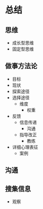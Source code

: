 # 总结

## 思维

* 成长型思维
* 固定型思维

## 做事方法论

* 目标
* 现状
* 探索途径
* 选择途径
  * 维度
    * 权重
* 反馈
  * 信息传递
    * 沟通
  * 指导改正
    * 教练
* 详细心理表征
  * 案例

## 沟通

## 搜集信息

* 观察

